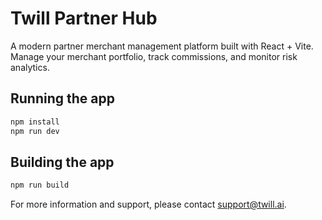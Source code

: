 # Twill Partner Hub


A modern partner merchant management platform built with React + Vite.
Manage your merchant portfolio, track commissions, and monitor risk analytics.

## Running the app

```bash
npm install
npm run dev
```

## Building the app

```bash
npm run build
```

For more information and support, please contact support@twill.ai.